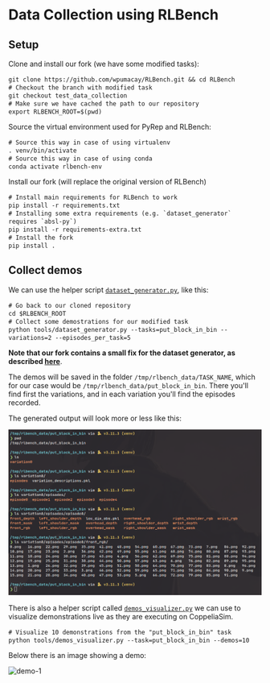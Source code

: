 # Data Collection using RLBench

## Setup

Clone and install our fork (we have some modified tasks):

```shell
git clone https://github.com/wpumacay/RLBench.git && cd RLBench
# Checkout the branch with modified task
git checkout test_data_collection
# Make sure we have cached the path to our repository
export RLBENCH_ROOT=$(pwd)
```

Source the virtual environment used for PyRep and RLBench:

```shell
# Source this way in case of using virtualenv
. venv/bin/activate
# Source this way in case of using conda
conda activate rlbench-env
```

Install our fork (will replace the original version of RLBench)

```shell
# Install main requirements for RLBench to work
pip install -r requirements.txt
# Installing some extra requirements (e.g. `dataset_generator` requires `absl-py`)
pip install -r requirements-extra.txt
# Install the fork
pip install .
```

## Collect demos

We can use the helper script [`dataset_generator.py`][0], like this:

```shell
# Go back to our cloned repository
cd $RLBENCH_ROOT
# Collect some demostrations for our modified task
python tools/dataset_generator.py --tasks=put_block_in_bin --variations=2 --episodes_per_task=5
```

**Note that our fork contains a small fix for the dataset generator, as described
[here][1]**.

The demos will be saved in the folder `/tmp/rlbench_data/TASK_NAME`, which for
our case would be `/tmp/rlbench_data/put_block_in_bin`. There you'll find first
the variations, and in each variation you'll find the episodes recorded.

The generated output will look more or less like this:

![dataset-generator-output][img_dataset_generator_output]

There is also a helper script called [`demos_visualizer.py`][2] we can use to
visualize demonstrations live as they are executing on CoppeliaSim.

```shell
# Visualize 10 demonstrations from the "put_block_in_bin" task
python tools/demos_visualizer.py --task=put_block_in_bin --demos=10
```

Below there is an image showing a demo:

![demo-1][img_demo_1]

[//]: # (References)

<!-- URLS -->

[0]: <https://github.com/stepjam/RLBench/blob/master/tools/dataset_generator.py> (script-github-dataset-generator)
[1]: <https://github.com/stepjam/RLBench/pull/187> (github-pr-small-issue)
[2]: <https://github.com/wpumacay/RLBench/blob/test_data_collection/tools/demos_visualizer.py> (script-github-demos-visualizer)

<!-- IMAGES -->

[img_dataset_generator_output]: readme_files/img_screenshot_saved_from_dataset_generator.png
[img_demo_1]: readme_files/img_demo_put_block_in_bin.gif
